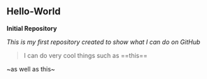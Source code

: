 ## Hello-World

**Initial Repository**
> 
*This is my first repository created to show what I can do on GitHub*
>
> I can do very cool things such as ==this==
>
~as well as this~
